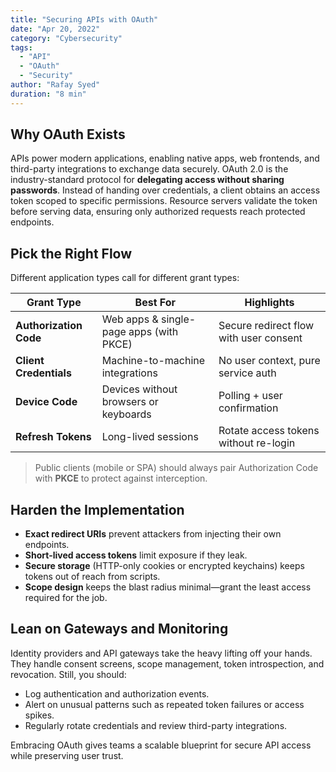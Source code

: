 ```yaml
---
title: "Securing APIs with OAuth"
date: "Apr 20, 2022"
category: "Cybersecurity"
tags:
  - "API"
  - "OAuth"
  - "Security"
author: "Rafay Syed"
duration: "8 min"
---
```


## Why OAuth Exists

APIs power modern applications, enabling native apps, web frontends, and third-party integrations to exchange data securely. OAuth 2.0 is the industry-standard protocol for **delegating access without sharing passwords**. Instead of handing over credentials, a client obtains an access token scoped to specific permissions. Resource servers validate the token before serving data, ensuring only authorized requests reach protected endpoints.

## Pick the Right Flow

Different application types call for different grant types:

| Grant Type             | Best For                               | Highlights |
| ---------------------- | -------------------------------------- | ---------- |
| **Authorization Code** | Web apps & single-page apps (with PKCE)| Secure redirect flow with user consent |
| **Client Credentials** | Machine-to-machine integrations        | No user context, pure service auth     |
| **Device Code**        | Devices without browsers or keyboards  | Polling + user confirmation            |
| **Refresh Tokens**     | Long-lived sessions                    | Rotate access tokens without re-login  |

> Public clients (mobile or SPA) should always pair Authorization Code with **PKCE** to protect against interception.

## Harden the Implementation

- **Exact redirect URIs** prevent attackers from injecting their own endpoints.  
- **Short-lived access tokens** limit exposure if they leak.  
- **Secure storage** (HTTP-only cookies or encrypted keychains) keeps tokens out of reach from scripts.  
- **Scope design** keeps the blast radius minimal—grant the least access required for the job.

## Lean on Gateways and Monitoring

Identity providers and API gateways take the heavy lifting off your hands. They handle consent screens, scope management, token introspection, and revocation. Still, you should:

- Log authentication and authorization events.  
- Alert on unusual patterns such as repeated token failures or access spikes.  
- Regularly rotate credentials and review third-party integrations.

Embracing OAuth gives teams a scalable blueprint for secure API access while preserving user trust.
